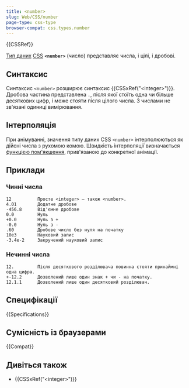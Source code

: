 ```yaml
---
title: <number>
slug: Web/CSS/number
page-type: css-type
browser-compat: css.types.number
---
```


{{CSSRef}}

[Тип даних](/uk/docs/Web/CSS/CSS_Types) [CSS](/uk/docs/Web/CSS) **`<number>`** (число) представляє числа, і цілі, і дробові.

## Синтаксис

Синтаксис `<number>` розширює синтаксис {{CSSxRef("&lt;integer&gt;")}}. Дробова частина представлена `.`, після якої стоїть одна чи більше десяткових цифр, і може стояти після цілого числа. З числами не зв'язані одиниці вимірювання.

## Інтерполяція

При анімуванні, значення типу даних CSS `<number>` інтерполюються як дійсні числа з рухомою комою. Швидкість інтерполяції визначається [функцією пом'якшення](/uk/docs/Web/CSS/easing-function), прив'язаною до конкретної анімації.

## Приклади

### Чинні числа

```plain example-good
12          Просте <integer> – також <number>.
4.01        Додатне дробове
-456.8      Від'ємне дробове
0.0         Нуль
+0.0        Нуль з +
-0.0        Нуль з -
.60         Дробове число без нуля на початку
10e3        Науковий запис
-3.4e-2     Закручений науковий запис
```

### Нечинні числа

```plain example-bad
12.         Після десяткового розділювача повинна стояти принаймні одна цифра.
+-12.2      Дозволений лише один знак + чи - на початку.
12.1.1      Дозволений лише один десятковий розділювач.
```

## Специфікації

{{Specifications}}

## Сумісність із браузерами

{{Compat}}

## Дивіться також

- {{CSSxRef("&lt;integer&gt;")}}
